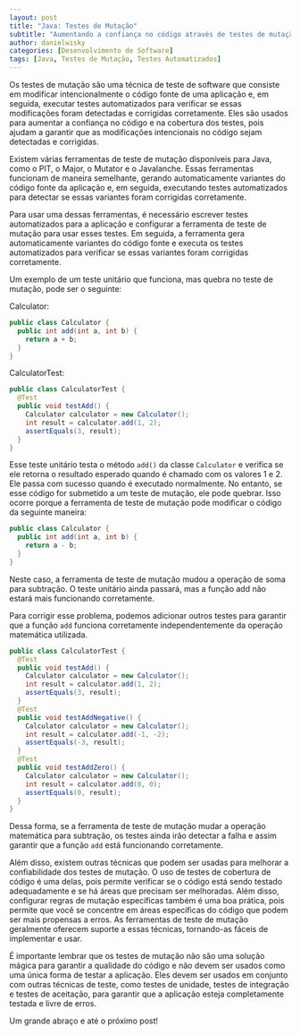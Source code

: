 ```yaml
---
layout: post
title: "Java: Testes de Mutação"
subtitle: "Aumentando a confiança no código através de testes de mutação em Java"
author: danielwisky
categories: [Desenvolvimento de Software]
tags: [Java, Testes de Mutação, Testes Automatizados]
---
```


Os testes de mutação são uma técnica de teste de software que consiste em modificar intencionalmente o código fonte de uma aplicação e, em seguida, executar testes automatizados para verificar se essas modificações foram detectadas e corrigidas corretamente. Eles são usados para aumentar a confiança no código e na cobertura dos testes, pois ajudam a garantir que as modificações intencionais no código sejam detectadas e corrigidas.

Existem várias ferramentas de teste de mutação disponíveis para Java, como o PIT, o Major, o Mutator e o Javalanche. Essas ferramentas funcionam de maneira semelhante, gerando automaticamente variantes do código fonte da aplicação e, em seguida, executando testes automatizados para detectar se essas variantes foram corrigidas corretamente.

Para usar uma dessas ferramentas, é necessário escrever testes automatizados para a aplicação e configurar a ferramenta de teste de mutação para usar esses testes. Em seguida, a ferramenta gera automaticamente variantes do código fonte e executa os testes automatizados para verificar se essas variantes foram corrigidas corretamente.

Um exemplo de um teste unitário que funciona, mas quebra no teste de mutação, pode ser o seguinte:

Calculator:

```java
public class Calculator {
  public int add(int a, int b) {
    return a + b;
  }
}
```

CalculatorTest:

```java
public class CalculatorTest {
  @Test
  public void testAdd() {
    Calculator calculator = new Calculator();
    int result = calculator.add(1, 2);
    assertEquals(3, result);
  }
}
```

Esse teste unitário testa o método `add()` da classe `Calculator` e verifica se ele retorna o resultado esperado quando é chamado com os valores 1 e 2. Ele passa com sucesso quando é executado normalmente. No entanto, se esse código for submetido a um teste de mutação, ele pode quebrar. Isso ocorre porque a ferramenta de teste de mutação pode modificar o código da seguinte maneira:

```java
public class Calculator {
  public int add(int a, int b) {
    return a - b;
  }
}
```

Neste caso, a ferramenta de teste de mutação mudou a operação de soma para subtração. O teste unitário ainda passará, mas a função add não estará mais funcionando corretamente.

Para corrigir esse problema, podemos adicionar outros testes para garantir que a função `add` funciona corretamente independentemente da operação matemática utilizada.

```java
public class CalculatorTest {
  @Test
  public void testAdd() {
    Calculator calculator = new Calculator();
    int result = calculator.add(1, 2);
    assertEquals(3, result);
  }
  @Test
  public void testAddNegative() {
    Calculator calculator = new Calculator();
    int result = calculator.add(-1, -2);
    assertEquals(-3, result);
  }
  @Test
  public void testAddZero() {
    Calculator calculator = new Calculator();
    int result = calculator.add(0, 0);
    assertEquals(0, result);
  }
}
```

Dessa forma, se a ferramenta de teste de mutação mudar a operação matemática para subtração, os testes ainda irão detectar a falha e assim garantir que a função `add` está funcionando corretamente.

Além disso, existem outras técnicas que podem ser usadas para melhorar a confiabilidade dos testes de mutação. O uso de testes de cobertura de código é uma delas, pois permite verificar se o código está sendo testado adequadamente e se há áreas que precisam ser melhoradas. Além disso, configurar regras de mutação específicas também é uma boa prática, pois permite que você se concentre em áreas específicas do código que podem ser mais propensas a erros. As ferramentas de teste de mutação geralmente oferecem suporte a essas técnicas, tornando-as fáceis de implementar e usar.

É importante lembrar que os testes de mutação não são uma solução mágica para garantir a qualidade do código e não devem ser usados como uma única forma de testar a aplicação. Eles devem ser usados em conjunto com outras técnicas de teste, como testes de unidade, testes de integração e testes de aceitação, para garantir que a aplicação esteja completamente testada e livre de erros.

Um grande abraço e até o próximo post!
